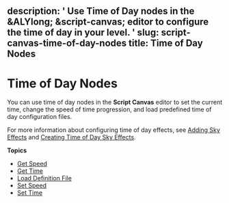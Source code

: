 description: ' Use Time of Day nodes in the &ALYlong; &script-canvas; editor to configure
  the time of day in your level. '
slug: script-canvas-time-of-day-nodes
title: Time of Day Nodes
---
# Time of Day Nodes<a name="script-canvas-time-of-day-nodes"></a>

You can use time of day nodes in the **Script Canvas** editor to set the current time, change the speed of time progression, and load predefined time of day configuration files\. 

For more information about configuring time of day effects, see [Adding Sky Effects](sky-intro.md) and [Creating Time of Day Sky Effects](sky-tod-intro.md)\.

**Topics**
+ [Get Speed](get-speed.md)
+ [Get Time](get-time.md)
+ [Load Definition File](load-definition-file.md)
+ [Set Speed](set-speed.md)
+ [Set Time](set-time.md)